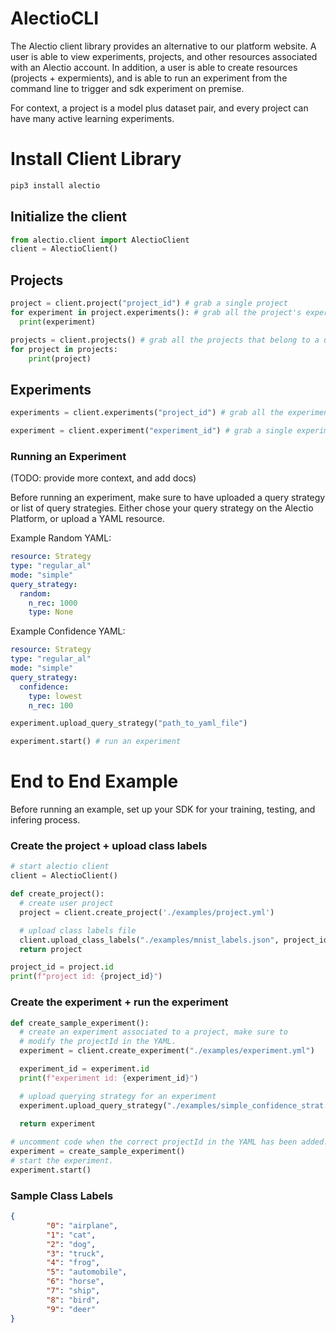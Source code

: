 # AlectioCLI

The Alectio client library provides an alternative to our platform website. A user is able to view experiments, projects, and other resources associated with an Alectio account. In addition, a user is able to create resources (projects + expermients), and is able to run an experiment from the command line to trigger and sdk experiment on premise.

For context, a project is a model plus dataset pair, and every project can have many active learning experiments. 


# Install Client Library 

```python
pip3 install alectio
```


## Initialize the client
```python
from alectio.client import AlectioClient
client = AlectioClient()
```

## Projects
```python
project = client.project("project_id") # grab a single project 
for experiment in project.experiments(): # grab all the project's experiemnts 
  print(experiment)
```

```python
projects = client.projects() # grab all the projects that belong to a user 
for project in projects:
    print(project)
```

## Experiments
```python
experiments = client.experiments("project_id") # grab all the experiments that belong to a project
```

```python
experiment = client.experiment("experiment_id") # grab a single experiment
```

### Running an Experiment

(TODO: provide more context, and add docs) <br>

Before running an experiment, make sure to have uploaded a query strategy or list of query strategies.
Either chose your query strategy on the Alectio Platform, or upload a YAML resource.

Example Random YAML:

```yaml
resource: Strategy
type: "regular_al"
mode: "simple"
query_strategy:
  random: 
    n_rec: 1000
    type: None 
```
Example Confidence YAML:
```yaml
resource: Strategy
type: "regular_al"
mode: "simple"
query_strategy:
  confidence:
    type: lowest
    n_rec: 100
```

```python
experiment.upload_query_strategy("path_to_yaml_file")
```


```python
experiment.start() # run an experiment 
```

# End to End Example
Before running an example, set up your SDK for your training, testing, and infering process. 

### Create the project + upload class labels
```python
# start alectio client 
client = AlectioClient()

def create_project():
  # create user project
  project = client.create_project('./examples/project.yml')

  # upload class labels file
  client.upload_class_labels("./examples/mnist_labels.json", project_id)
  return project

project_id = project.id
print(f"project id: {project_id}")
```
### Create the experiment + run the experiment 

```python
def create_sample_experiment():
  # create an experiment associated to a project, make sure to 
  # modify the projectId in the YAML. 
  experiment = client.create_experiment("./examples/experiment.yml")

  experiment_id = experiment.id
  print(f"experiment id: {experiment_id}")

  # upload querying strategy for an experiment 
  experiment.upload_query_strategy("./examples/simple_confidence_strat.yaml")
  
  return experiment

# uncomment code when the correct projectId in the YAML has been added. 
experiment = create_sample_experiment()
# start the experiment.
experiment.start()
```


### Sample Class Labels
```json 
{
        "0": "airplane",
        "1": "cat",
        "2": "dog",
        "3": "truck",
        "4": "frog",
        "5": "automobile",
        "6": "horse",
        "7": "ship",
        "8": "bird",
        "9": "deer"
}
```

